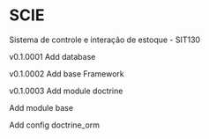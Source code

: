 SCIE
====

Sistema de controle e interação de estoque - SIT130

v0.1.0001
Add database 

v0.1.0002
Add base Framework

v0.1.0003
Add module doctrine

Add module base

Add config doctrine_orm 


